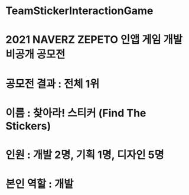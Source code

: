 # TeamStickerInteractionGame
# 2021 NAVERZ ZEPETO 인앱 게임 개발 비공개 공모전 
# 공모전 결과 : 전체 1위

# 이름 : 찾아라! 스티커 (Find The Stickers)
# 인원 : 개발 2명, 기획 1명, 디자인 5명
# 본인 역할 : 개발
